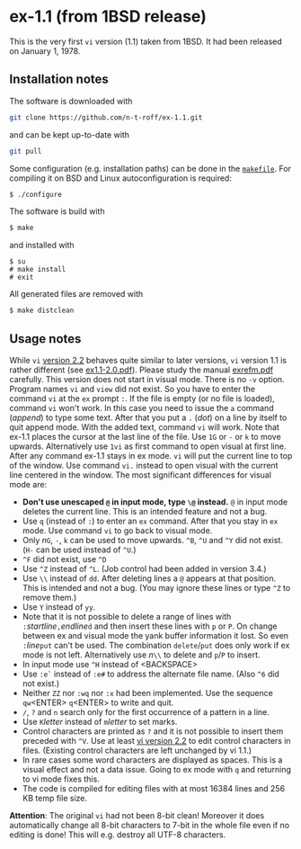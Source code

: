 # ex-1.1 (from 1BSD release)
This is the very first `vi` version (1.1) taken from 1BSD.
It had been released on January 1, 1978.
## Installation notes
The software is downloaded with
```sh
git clone https://github.com/n-t-roff/ex-1.1.git
```
and can be kept up-to-date with
```sh
git pull
```
Some configuration (e.g. installation paths) can be done in the
[`makefile`](https://github.com/n-t-roff/ex-1.1/blob/master/Makefile.in).
For compiling it on BSD and Linux autoconfiguration is required:
```sh
$ ./configure
```
The software is build with
```sh
$ make
```
and installed with
```
$ su
# make install
# exit
```
All generated files are removed with
```sh
$ make distclean
```
## Usage notes
While `vi`
[version 2.2](https://github.com/n-t-roff/ex-2.2)
behaves quite similar to later versions,
`vi` version 1.1 is rather different (see
[ex1.1-2.0.pdf](http://n-t-roff.github.io/ex/3.2/ex1.1-2.0.pdf)).
Please study the manual
[exrefm.pdf](http://n-t-roff.github.io/ex/1.1/exrefm.pdf)
carefully.
This version does not start in visual mode.
There is no `-v` option.
Program names `vi` and `view` did not exist.
So you have to enter the command `vi` at the `ex` prompt `:`.
If the file is empty (or no file is loaded), command `vi` won't
work.
In this case you need to issue the `a` command (*append*) to type
some text.
After that you put a `.` (*dot*) on a line by itself to quit
append mode.
With the added text, command `vi` will work.
Note that ex-1.1 places the cursor at the last line of the file.
Use `1G` or `-` or `k` to move upwards.
Alternatively use `1vi` as first command to open visual at first line.
After any command ex-1.1 stays in ex mode.
`vi` will put the current line to top of the window.
Use command `vi.` instead to open visual with the current line
centered in the window.
The most significant differences for visual mode are:
* **Don't use unescaped `@` in input mode, type `\@` instead.**
  `@` in input mode deletes the current line.
  This is an intended feature and not a bug.
* Use `q` (instead of `:`) to enter an `ex` command.
  After that you stay in `ex` mode.
  Use command `vi` to go back to visual mode.
* Only *n*`G`, `-`, `k` can be used to move upwards.
  `^B`, `^U` and `^Y` did not exist.
  (`H-` can be used instead of `^U`.)
* `^F` did not exist, use `^D`
* Use `^Z` instead of `^L`.
  (Job control had been added in version 3.4.)
* Use `\\` instead of `dd`.
  After deleting lines a `@` appears at that position.
  This is intended and not a bug.
  (You may ignore these lines or type `^Z` to remove them.)
* Use `Y` instead of `yy`.
* Note that it is not possible to delete a range of lines
  with `:`*startline*`,`*endline*`d` and then insert these
  lines with `p` or `P`.
  On change between ex and visual mode the yank buffer
  information it lost.
  So even `:`*line*`put` can't be used.
  The combination `delete`/`put` does only work if ex
  mode is not left.
  Alternatively use *n*`\\` to delete and `p`/`P` to
  insert.
* In input mode use `^H` instead of &lt;BACKSPACE&gt;
* Use `` :e` `` instead of `:e#` to address the alternate
  file name.
  (Also `^6` did not exist.)
* Neither `ZZ` nor `:wq` nor `:x` had been implemented.
  Use the sequence `qw`&lt;ENTER&gt; `q`&lt;ENTER&gt;
  to write and quit.
* `/`, `?` and `n` search only for the first occurrence
  of a pattern in a line.
* Use `K`*letter* instead of `m`*letter* to set marks.
* Control characters are printed as `?` and it is not
  possible to insert them preceded with `^V`.
  Use at least
  [vi version 2.2](https://github.com/n-t-roff/ex-2.2)
  to edit control characters in files.
  (Existing control characters are left unchanged by
  vi 1.1.)
* In rare cases some word characters are displayed as
  spaces.
  This is a visual effect and not a data issue.
  Going to ex mode with `q` and returning to vi mode
  fixes this.
* The code is compiled for editing files with at most
  16384 lines and 256 KB temp file size.

**Attention**:
The original `vi` had not been 8-bit clean!
Moreover it does automatically change all 8-bit characters to 7-bit
in the whole file even if no editing is done!
This will e.g. destroy all UTF-8 characters.
